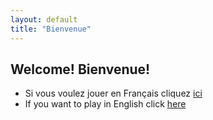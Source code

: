 ```yaml
---
layout: default
title: "Bienvenue"
---
```

## Welcome! Bienvenue!
- Si vous voulez jouer en Français cliquez <a href="{{ '/fr/home' | absolute_url }}">ici</a>
- If you want to play in English click <a href="{{ '/en/home' | absolute_url }}">here</a>

